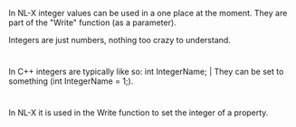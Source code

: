 In NL-X integer values can be used in a one place at the moment. They are part of the "Write" function (as a parameter).

Integers are just numbers, nothing too crazy to understand. 
#
In C++ integers are typically like so: int IntegerName; | They can be set to something (int IntegerName = 1;).
#
In NL-X it is used in the Write function to set the integer of a property.
